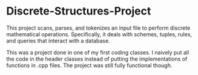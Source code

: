 # Discrete-Structures-Project
This project scans, parses, and tokenizes an input file to perform discrete mathematical operations. Specifically, it deals with schemes, tuples, rules, and queries that interact with a database.

This was a project done in one of my first coding classes. I naively put all the code in the header classes instead of putting the implementations of functions in .cpp files. The project was still fully functional though.
